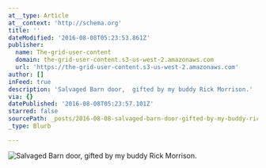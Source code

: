 ```yaml
---
at__type: Article
at__context: 'http://schema.org'
title: ''
dateModified: '2016-08-08T05:23:53.861Z'
publisher:
  name: The-grid-user-content
  domain: the-grid-user-content.s3-us-west-2.amazonaws.com
  url: 'https://the-grid-user-content.s3-us-west-2.amazonaws.com'
author: []
inFeed: true
description: 'Salvaged Barn door,  gifted by my buddy Rick Morrison.'
via: {}
datePublished: '2016-08-08T05:23:57.101Z'
starred: false
sourcePath: _posts/2016-08-08-salvaged-barn-door-gifted-by-my-buddy-rick-morrison.md
_type: Blurb

---
```

![Salvaged Barn door,  gifted by my buddy Rick Morrison.](https://the-grid-user-content.s3-us-west-2.amazonaws.com/b41744d0-6833-4c1a-8b7d-a7a26552455c.jpg)